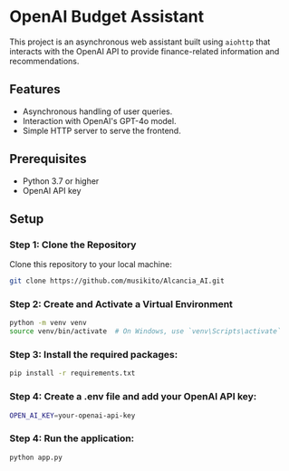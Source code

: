 # OpenAI Budget Assistant

This project is an asynchronous web assistant built using `aiohttp` that interacts with the OpenAI API to provide finance-related information and recommendations.

## Features

- Asynchronous handling of user queries.
- Interaction with OpenAI's GPT-4o model.
- Simple HTTP server to serve the frontend.

## Prerequisites

- Python 3.7 or higher
- OpenAI API key

## Setup

### Step 1: Clone the Repository

Clone this repository to your local machine:

```bash
git clone https://github.com/musikito/Alcancia_AI.git
```
### Step 2: Create and Activate a Virtual Environment 
```bash
python -m venv venv
source venv/bin/activate  # On Windows, use `venv\Scripts\activate`
```
### Step 3: Install the required packages:
``` bash
pip install -r requirements.txt
```
### Step 4: Create a .env file and add your OpenAI API key:
```bash
OPEN_AI_KEY=your-openai-api-key
```
### Step 4: Run the application:
```bash
python app.py
```

